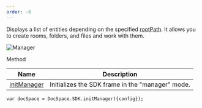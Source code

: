 ```yaml
---
order: -6
---
```


Displays a list of entities depending on the specified [rootPath](/docspace/jssdk/config#rootPath). It allows you to create rooms, folders, and files and work with them.

![Manager](/assets/images/docspace/manager-mode.png)

Method

| Name                                               | Description                                      |
| -------------------------------------------------- | ------------------------------------------------ |
| [initManager](/docspace/jssdk/methods#initManager) | Initializes the SDK frame in the "manager" mode. |

```
var docSpace = DocSpace.SDK.initManager({config});
```
